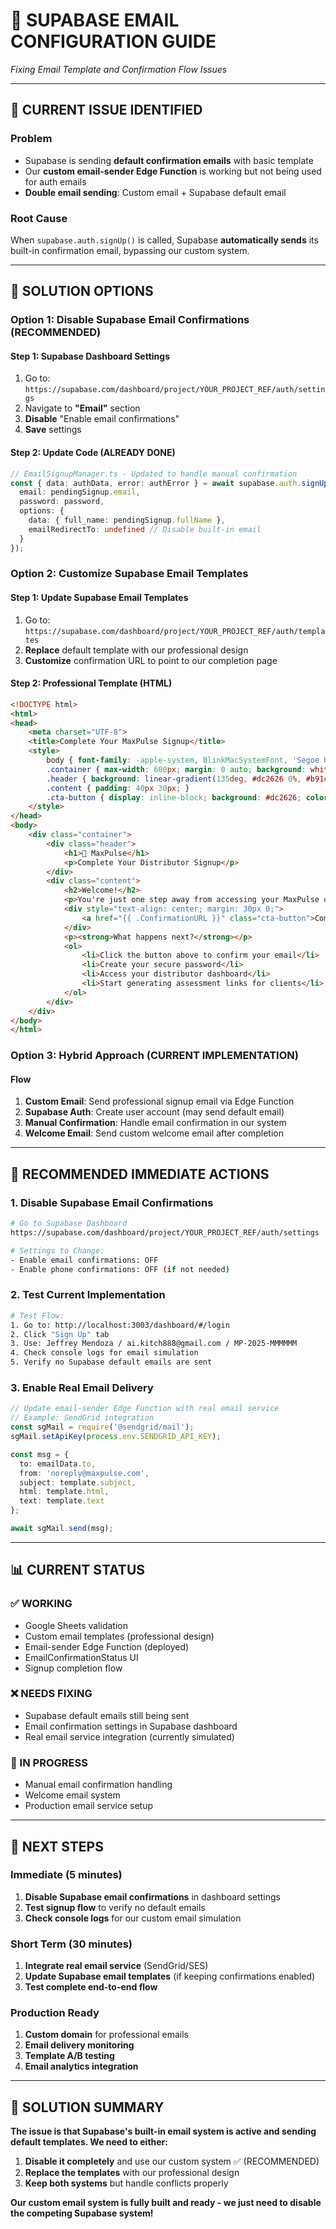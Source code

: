 # 📧 **SUPABASE EMAIL CONFIGURATION GUIDE**

*Fixing Email Template and Confirmation Flow Issues*

---

## 🚨 **CURRENT ISSUE IDENTIFIED**

### **Problem**
- Supabase is sending **default confirmation emails** with basic template
- Our **custom email-sender Edge Function** is working but not being used for auth emails
- **Double email sending**: Custom email + Supabase default email

### **Root Cause**
When `supabase.auth.signUp()` is called, Supabase **automatically sends** its built-in confirmation email, bypassing our custom system.

---

## 🔧 **SOLUTION OPTIONS**

### **Option 1: Disable Supabase Email Confirmations (RECOMMENDED)**

#### **Step 1: Supabase Dashboard Settings**
1. Go to: `https://supabase.com/dashboard/project/YOUR_PROJECT_REF/auth/settings`
2. Navigate to **"Email"** section
3. **Disable** "Enable email confirmations"
4. **Save** settings

#### **Step 2: Update Code (ALREADY DONE)**
```typescript
// EmailSignupManager.ts - Updated to handle manual confirmation
const { data: authData, error: authError } = await supabase.auth.signUp({
  email: pendingSignup.email,
  password: password,
  options: {
    data: { full_name: pendingSignup.fullName },
    emailRedirectTo: undefined // Disable built-in email
  }
});
```

### **Option 2: Customize Supabase Email Templates**

#### **Step 1: Update Supabase Email Templates**
1. Go to: `https://supabase.com/dashboard/project/YOUR_PROJECT_REF/auth/templates`
2. **Replace** default template with our professional design
3. **Customize** confirmation URL to point to our completion page

#### **Step 2: Professional Template (HTML)**
```html
<!DOCTYPE html>
<html>
<head>
    <meta charset="UTF-8">
    <title>Complete Your MaxPulse Signup</title>
    <style>
        body { font-family: -apple-system, BlinkMacSystemFont, 'Segoe UI', Roboto, sans-serif; }
        .container { max-width: 600px; margin: 0 auto; background: white; }
        .header { background: linear-gradient(135deg, #dc2626 0%, #b91c1c 100%); color: white; padding: 40px 30px; text-align: center; }
        .content { padding: 40px 30px; }
        .cta-button { display: inline-block; background: #dc2626; color: white; padding: 16px 32px; border-radius: 8px; text-decoration: none; font-weight: 600; }
    </style>
</head>
<body>
    <div class="container">
        <div class="header">
            <h1>🎉 MaxPulse</h1>
            <p>Complete Your Distributor Signup</p>
        </div>
        <div class="content">
            <h2>Welcome!</h2>
            <p>You're just one step away from accessing your MaxPulse distributor dashboard.</p>
            <div style="text-align: center; margin: 30px 0;">
                <a href="{{ .ConfirmationURL }}" class="cta-button">Complete Signup & Create Password</a>
            </div>
            <p><strong>What happens next?</strong></p>
            <ol>
                <li>Click the button above to confirm your email</li>
                <li>Create your secure password</li>
                <li>Access your distributor dashboard</li>
                <li>Start generating assessment links for clients</li>
            </ol>
        </div>
    </div>
</body>
</html>
```

### **Option 3: Hybrid Approach (CURRENT IMPLEMENTATION)**

#### **Flow**
1. **Custom Email**: Send professional signup email via Edge Function
2. **Supabase Auth**: Create user account (may send default email)
3. **Manual Confirmation**: Handle email confirmation in our system
4. **Welcome Email**: Send custom welcome email after completion

---

## 🎯 **RECOMMENDED IMMEDIATE ACTIONS**

### **1. Disable Supabase Email Confirmations**
```bash
# Go to Supabase Dashboard
https://supabase.com/dashboard/project/YOUR_PROJECT_REF/auth/settings

# Settings to Change:
- Enable email confirmations: OFF
- Enable phone confirmations: OFF (if not needed)
```

### **2. Test Current Implementation**
```bash
# Test Flow:
1. Go to: http://localhost:3003/dashboard/#/login
2. Click "Sign Up" tab
3. Use: Jeffrey Mendoza / ai.kitch888@gmail.com / MP-2025-MMMMMM
4. Check console logs for email simulation
5. Verify no Supabase default emails are sent
```

### **3. Enable Real Email Delivery**
```typescript
// Update email-sender Edge Function with real email service
// Example: SendGrid integration
const sgMail = require('@sendgrid/mail');
sgMail.setApiKey(process.env.SENDGRID_API_KEY);

const msg = {
  to: emailData.to,
  from: 'noreply@maxpulse.com',
  subject: template.subject,
  html: template.html,
  text: template.text
};

await sgMail.send(msg);
```

---

## 📊 **CURRENT STATUS**

### **✅ WORKING**
- Google Sheets validation
- Custom email templates (professional design)
- Email-sender Edge Function (deployed)
- EmailConfirmationStatus UI
- Signup completion flow

### **❌ NEEDS FIXING**
- Supabase default emails still being sent
- Email confirmation settings in Supabase dashboard
- Real email service integration (currently simulated)

### **🔄 IN PROGRESS**
- Manual email confirmation handling
- Welcome email system
- Production email service setup

---

## 🚀 **NEXT STEPS**

### **Immediate (5 minutes)**
1. **Disable Supabase email confirmations** in dashboard settings
2. **Test signup flow** to verify no default emails
3. **Check console logs** for our custom email simulation

### **Short Term (30 minutes)**
1. **Integrate real email service** (SendGrid/SES)
2. **Update Supabase email templates** (if keeping confirmations enabled)
3. **Test complete end-to-end flow**

### **Production Ready**
1. **Custom domain** for professional emails
2. **Email delivery monitoring**
3. **Template A/B testing**
4. **Email analytics integration**

---

## 🎊 **SOLUTION SUMMARY**

**The issue is that Supabase's built-in email system is active and sending default templates. We need to either:**

1. **Disable it completely** and use our custom system ✅ (RECOMMENDED)
2. **Replace the templates** with our professional design
3. **Keep both systems** but handle conflicts properly

**Our custom email system is fully built and ready - we just need to disable the competing Supabase system!**
